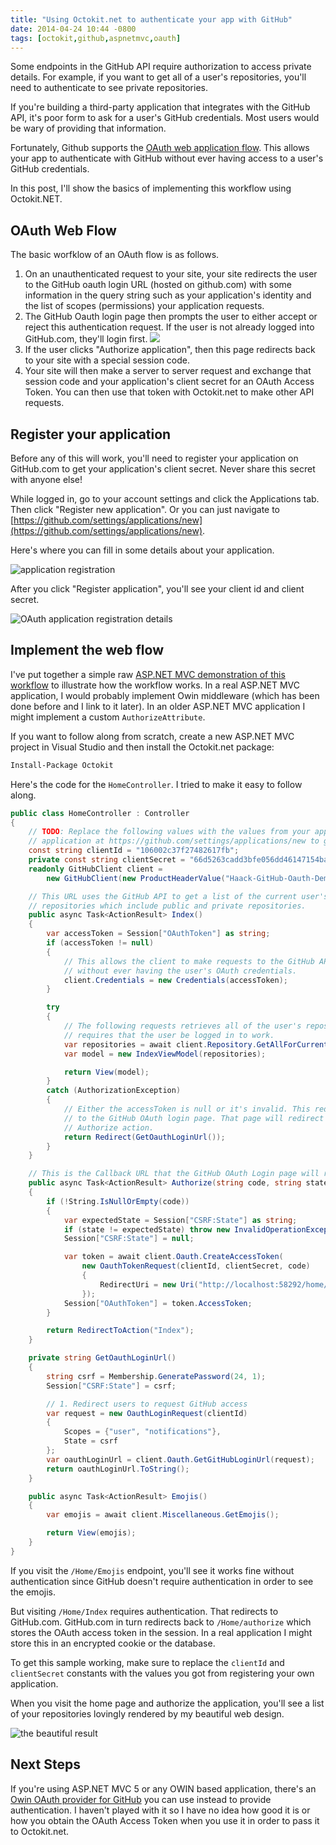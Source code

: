 ```yaml
---
title: "Using Octokit.net to authenticate your app with GitHub"
date: 2014-04-24 10:44 -0800
tags: [octokit,github,aspnetmvc,oauth]
---
```


Some endpoints in the GitHub API require authorization to access private details. For example, if you want to get all of a user's repositories, you'll need to authenticate to see private repositories.

If you're building a third-party application that integrates with the GitHub API, it's poor form to ask for a user's GitHub credentials. Most users would be wary of providing that information.

Fortunately, Github supports the [OAuth web application flow](https://developer.github.com/v3/oauth/#web-application-flow). This allows your app to authenticate with GitHub without ever having access to a user's GitHub credentials.

In this post, I'll show the basics of implementing this workflow using Octokit.NET.

## OAuth Web Flow

The basic worfklow of an OAuth flow is as follows.

1. On an unauthenticated request to your site, your site redirects the user to the GitHub oauth login URL (hosted on github.com) with some information in the query string such as your application's identity and the list of scopes (permissions) your application requests.
2. The GitHub Oauth login page then prompts the user to either accept or reject this authentication request. If the user is not already logged into GitHub.com, they'll login first. ![](https://cloud.githubusercontent.com/assets/19977/2759594/06319936-c9a4-11e3-8792-bdfd0a0565c2.png)
3. If the user clicks "Authorize application", then this page redirects back to your site with a special session code.
4. Your site will then make a server to server request and exchange that session code and your application's client secret for an OAuth Access Token. You can then use that token with Octokit.net to make other API requests.

## Register your application

Before any of this will work, you'll need to register your application on GitHub.com to get your application's client secret. Never share this secret with anyone else!

While logged in, go to your account settings and click the Applications tab. Then click "Register new application". Or you can just navigate to [https://github.com/settings/applications/new](https://github.com/settings/applications/new).

Here's where you can fill in some details about your application.

![application registration](https://cloud.githubusercontent.com/assets/19977/2760125/62600c38-c9ae-11e3-911f-783d7a34aeaf.png)

After you click "Register application", you'll see your client id and client secret.

![OAuth application registration details](https://cloud.githubusercontent.com/assets/19977/2760128/95587e40-c9ae-11e3-84f2-053d2574f1e8.png)

## Implement the web flow

I've put together a simple raw [ASP.NET MVC demonstration of this workflow](https://github.com/Haacked/octokit-oauth-demo) to illustrate how the workflow works. In a real ASP.NET MVC application, I would probably implement Owin middleware (which has been done before and I link to it later). In an older ASP.NET MVC application I might implement a custom `AuthorizeAttribute`.   

If you want to follow along from scratch, create a new ASP.NET MVC project in Visual Studio and then install the Octokit.net package:

```bash
Install-Package Octokit
```

Here's the code for the `HomeController`. I tried to make it easy to follow along.

```csharp
public class HomeController : Controller
{
    // TODO: Replace the following values with the values from your application registration. Register an
    // application at https://github.com/settings/applications/new to get these values.
    const string clientId = "106002c37f27482617fb";
    private const string clientSecret = "66d5263cadd3bfe056dd46147154ba1eb2fe60b8";
    readonly GitHubClient client =
        new GitHubClient(new ProductHeaderValue("Haack-GitHub-Oauth-Demo"), new Uri("https://github.com/"));

    // This URL uses the GitHub API to get a list of the current user's
    // repositories which include public and private repositories.
    public async Task<ActionResult> Index()
    {
        var accessToken = Session["OAuthToken"] as string;
        if (accessToken != null)
        {
            // This allows the client to make requests to the GitHub API on the user's behalf
            // without ever having the user's OAuth credentials.
            client.Credentials = new Credentials(accessToken);
        }

        try
        {
            // The following requests retrieves all of the user's repositories and
            // requires that the user be logged in to work.
            var repositories = await client.Repository.GetAllForCurrent();
            var model = new IndexViewModel(repositories);

            return View(model);
        }
        catch (AuthorizationException)
        {
            // Either the accessToken is null or it's invalid. This redirects
            // to the GitHub OAuth login page. That page will redirect back to the
            // Authorize action.
            return Redirect(GetOauthLoginUrl());
        }
    }

    // This is the Callback URL that the GitHub OAuth Login page will redirect back to.
    public async Task<ActionResult> Authorize(string code, string state)
    {
        if (!String.IsNullOrEmpty(code))
        {
            var expectedState = Session["CSRF:State"] as string;
            if (state != expectedState) throw new InvalidOperationException("SECURITY FAIL!");
            Session["CSRF:State"] = null;

            var token = await client.Oauth.CreateAccessToken(
                new OauthTokenRequest(clientId, clientSecret, code)
                {
                    RedirectUri = new Uri("http://localhost:58292/home/authorize")
                });
            Session["OAuthToken"] = token.AccessToken;
        }

        return RedirectToAction("Index");
    }

    private string GetOauthLoginUrl()
    {
        string csrf = Membership.GeneratePassword(24, 1);
        Session["CSRF:State"] = csrf;

        // 1. Redirect users to request GitHub access
        var request = new OauthLoginRequest(clientId)
        {
            Scopes = {"user", "notifications"},
            State = csrf
        };
        var oauthLoginUrl = client.Oauth.GetGitHubLoginUrl(request);
        return oauthLoginUrl.ToString();
    }

    public async Task<ActionResult> Emojis()
    {
        var emojis = await client.Miscellaneous.GetEmojis();

        return View(emojis);
    }
}
```

If you visit the `/Home/Emojis` endpoint, you'll see it works fine without authentication since GitHub doesn't require authentication in order to see the emojis.

But visiting `/Home/Index` requires authentication. That redirects to GitHub.com. GitHub.com in turn redirects back to `/Home/authorize` which stores the OAuth access token in the session. In a real application I might store this in an encrypted cookie or the database.

To get this sample working, make sure to replace the `clientId` and `clientSecret` constants with the values you got from registering your own application.

When you visit the home page and authorize the application, you'll see a list of your repositories lovingly rendered by my beautiful web design.

![the beautiful result](https://cloud.githubusercontent.com/assets/19977/2759992/5021c208-c9ab-11e3-9b86-27fb7e95d141.png)

## Next Steps

If you're using ASP.NET MVC 5 or any OWIN based application, there's an [Owin OAuth provider for GitHub](http://blog.beabigrockstar.com/owin-oauth-provider-github/) you can use instead to provide authentication. I haven't played with it so I have no idea how good it is or how you obtain the OAuth Access Token when you use it in order to pass it to Octokit.net.